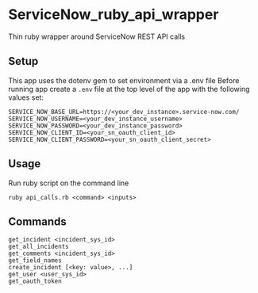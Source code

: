 # ServiceNow_ruby_api_wrapper
Thin ruby wrapper around ServiceNow REST API calls

## Setup
This app uses the dotenv gem to set environment via a .env file
Before running app create a `.env` file at the top level of the app with the following values set:
```
SERVICE_NOW_BASE_URL=https://<your_dev_instance>.service-now.com/
SERVICE_NOW_USERNAME=<your_dev_instance_username>
SERVICE_NOW_PASSWORD=<your_dev_instance_password>
SERVICE_NOW_CLIENT_ID=<your_sn_oauth_client_id>
SERVICE_NOW_CLIENT_PASSWORD=<your_sn_oauth_client_secret>
```

## Usage
Run ruby script on the command line  
```
ruby api_calls.rb <command> <inputs>
```

## Commands
```
get_incident <incident_sys_id>  
get_all_incidents  
get_comments <incident_sys_id>  
get_field_names  
create_incident [<key: value>, ...]  
get_user <user_sys_id>  
get_oauth_token
```
